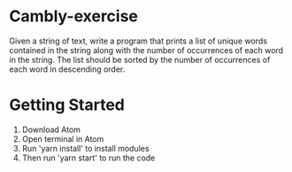 # Cambly-exercise

Given a string of text, write a program that prints a list of unique words contained in the string along with the number
of occurrences of each word in the string. The list should be sorted by the number of occurrences of each word in
descending order.

# Getting Started
1. Download Atom
2. Open terminal in Atom
3. Run 'yarn install' to install modules
4. Then run 'yarn start' to run the code
